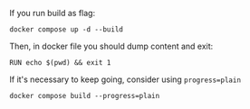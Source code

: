 If you run build as flag:
```shell
docker compose up -d --build
```

Then, in docker file you should dump content and exit:

```shell
RUN echo $(pwd) && exit 1
```

If it's necessary to keep going, consider using `progress=plain`

```shell
docker compose build --progress=plain
```
